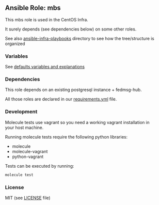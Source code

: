 ## Ansible Role: mbs
This mbs role is used in the CentOS Infra.

It surely depends (see dependencies below) on some other roles.

See also [ansible-infra-playbooks](https://github.com/CentOS/ansible-infra-playbooks) directory to see how the tree/structure is organized

### Variables
See [defaults variables and explanations](defaults/main.yml)

### Dependencies

This role depends on an existing postgresql instance + fedmsg-hub.

All those roles are declared in our [requirements.yml](https://github.com/CentOS/ansible-infra-playbooks/blob/master/requirements-production.yml) file.

### Development

Molecule tests use vagrant so you need a working vagrant installation in your host machine.

Running molecule tests require the following python libraries:

- molecule
- molecule-vagrant
- python-vagrant

Tests can be executed by running:

```sh
molecule test
```

### License
MIT (see [LICENSE](LICENSE) file)

